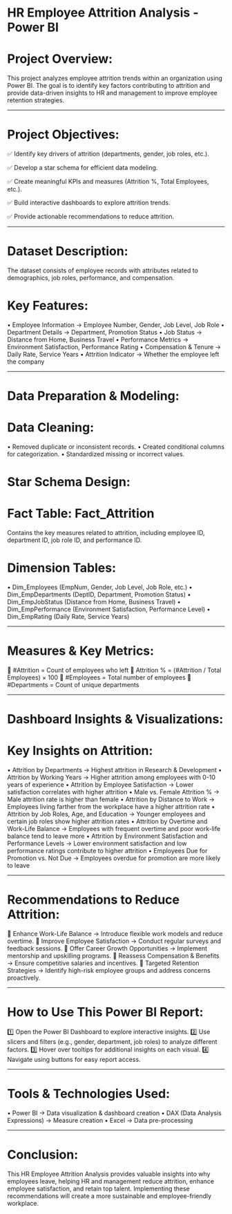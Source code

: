 # HR Employee Attrition Analysis - Power BI
# Project Overview:
This project analyzes employee attrition trends within an organization using Power BI. The goal is to identify key factors contributing to attrition and provide data-driven insights to HR and management to improve employee retention strategies.
________________________________________
# Project Objectives:
✅ Identify key drivers of attrition (departments, gender, job roles, etc.).

✅ Develop a star schema for efficient data modeling.

✅ Create meaningful KPIs and measures (Attrition %, Total Employees, etc.).

✅ Build interactive dashboards to explore attrition trends.

✅ Provide actionable recommendations to reduce attrition.

________________________________________
# Dataset Description:
The dataset consists of employee records with attributes related to demographics, job roles, performance, and compensation.
# Key Features:
•	Employee Information → Employee Number, Gender, Job Level, Job Role
•	Department Details → Department, Promotion Status
•	Job Status → Distance from Home, Business Travel
•	Performance Metrics → Environment Satisfaction, Performance Rating
•	Compensation & Tenure → Daily Rate, Service Years
•	Attrition Indicator → Whether the employee left the company
________________________________________
# Data Preparation & Modeling:
# Data Cleaning:
•	Removed duplicate or inconsistent records.
•	Created conditional columns for categorization.
•	Standardized missing or incorrect values.
# Star Schema Design:
# Fact Table: Fact_Attrition
Contains the key measures related to attrition, including employee ID, department ID, job role ID, and performance ID.
# Dimension Tables:
•	Dim_Employees (EmpNum, Gender, Job Level, Job Role, etc.)
•	Dim_EmpDepartments (DeptID, Department, Promotion Status)
•	Dim_EmpJobStatus (Distance from Home, Business Travel)
•	Dim_EmpPerformance (Environment Satisfaction, Performance Level)
•	Dim_EmpRating (Daily Rate, Service Years)
________________________________________
# Measures & Key Metrics:
📌 #Attrition = Count of employees who left
📌 Attrition % = (#Attrition / Total Employees) × 100
📌 #Employees = Total number of employees
📌 #Departments = Count of unique departments
________________________________________
# Dashboard Insights & Visualizations:
# Key Insights on Attrition:
•	Attrition by Departments → Highest attrition in Research & Development
•	Attrition by Working Years → Higher attrition among employees with 0-10 years of experience
•	Attrition by Employee Satisfaction → Lower satisfaction correlates with higher attrition
•	Male vs. Female Attrition % → Male attrition rate is higher than female
•	Attrition by Distance to Work → Employees living farther from the workplace have a higher attrition rate
•	Attrition by Job Roles, Age, and Education → Younger employees and certain job roles show higher attrition rates
•	Attrition by Overtime and Work-Life Balance → Employees with frequent overtime and poor work-life balance tend to leave more
•	Attrition by Environment Satisfaction and Performance Levels → Lower environment satisfaction and low performance ratings contribute to higher attrition
•	Employees Due for Promotion vs. Not Due → Employees overdue for promotion are more likely to leave
________________________________________
# Recommendations to Reduce Attrition:
🔹 Enhance Work-Life Balance → Introduce flexible work models and reduce overtime.
🔹 Improve Employee Satisfaction → Conduct regular surveys and feedback sessions.
🔹 Offer Career Growth Opportunities → Implement mentorship and upskilling programs.
🔹 Reassess Compensation & Benefits → Ensure competitive salaries and incentives.
🔹 Targeted Retention Strategies → Identify high-risk employee groups and address concerns proactively.
________________________________________
# How to Use This Power BI Report:
1️⃣ Open the Power BI Dashboard to explore interactive insights.
2️⃣ Use slicers and filters (e.g., gender, department, job roles) to analyze different factors.
3️⃣ Hover over tooltips for additional insights on each visual.
4️⃣ Navigate using buttons for easy report access.
________________________________________
# Tools & Technologies Used:
•	Power BI → Data visualization & dashboard creation
•	DAX (Data Analysis Expressions) → Measure creation
•	Excel → Data pre-processing
________________________________________
# Conclusion:
This HR Employee Attrition Analysis provides valuable insights into why employees leave, helping HR and management reduce attrition, enhance employee satisfaction, and retain top talent. Implementing these recommendations will create a more sustainable and employee-friendly workplace.

